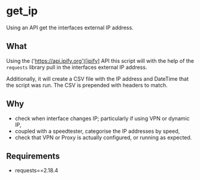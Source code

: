 # get_ip
Using an API get the interfaces external IP address.

## What
Using the ('https://api.ipify.org')[ipify] API this script will with the help
of the `requests` library pull in the interfaces external IP address. 

Additionally, it will create a CSV file with the IP address and DateTime that
the script was run. The CSV is prepended with headers to match.

## Why
- check when interface changes IP; particularly if using VPN or dynamic IP,
- coupled with a speedtester, categorise the IP addresses by speed,
- check that VPN or Proxy is actually configured, or running as expected.

## Requirements
- requests==2.18.4
